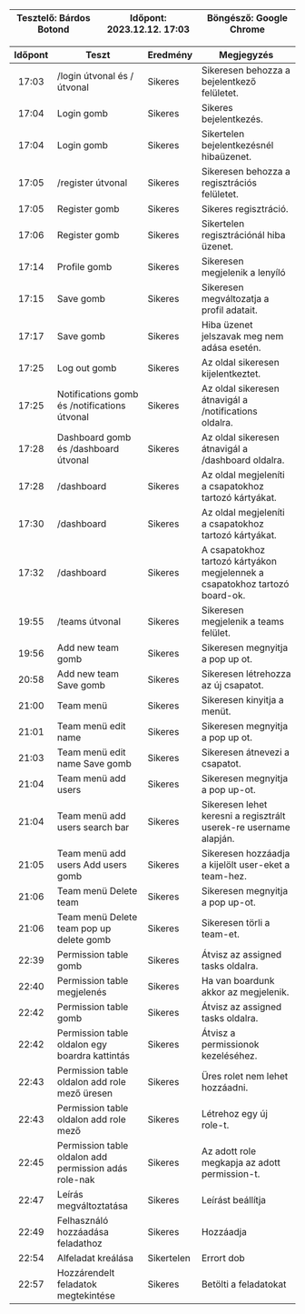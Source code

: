 | Tesztelő: Bárdos Botond | Időpont: 2023.12.12. 17:03 | Böngésző: Google Chrome |
| -------------------------------------|----------|-------------------------|

| Időpont | Teszt                | Eredmény | Megjegyzés                                                            |
|:-------:|----------------------|----------|-----------------------------------------------------------------------|
| 17:03 | /login útvonal és / útvonal | Sikeres | Sikeresen behozza a bejelentkező felületet. | 
| 17:04 | Login gomb | Sikeres | Sikeres bejelentkezés. |
| 17:04 | Login gomb | Sikeres | Sikertelen bejelentkezésnél hibaüzenet. |
| 17:05 | /register útvonal | Sikeres | Sikeresen behozza a regisztrációs felületet. | 
| 17:05 | Register gomb | Sikeres | Sikeres regisztráció. |
| 17:06 | Register gomb | Sikeres | Sikertelen regisztrációnál hiba üzenet. |
| 17:14 | Profile gomb | Sikeres | Sikeresen megjelenik a lenyíló |
| 17:15 | Save gomb | Sikeres | Sikeresen megváltozatja a profil adatait. |
| 17:17 | Save gomb | Sikeres | Hiba üzenet jelszavak meg nem adása esetén. |
| 17:25 | Log out gomb | Sikeres | Az oldal sikeresen kijelentkeztet. |
| 17:25 | Notifications gomb és /notifications útvonal | Sikeres | Az oldal sikeresen átnavigál a /notifications oldalra. |
| 17:28 | Dashboard gomb és /dashboard útvonal | Sikeres | Az oldal sikeresen átnavigál a /dashboard oldalra. |
| 17:28 | /dashboard | Sikeres | Az oldal megjeleníti a csapatokhoz tartozó kártyákat. |
| 17:30 | /dashboard | Sikeres | Az oldal megjeleníti a csapatokhoz tartozó kártyákat. |
| 17:32 | /dashboard | Sikeres | A csapatokhoz tartozó kártyákon megjelennek a csapatokhoz tartozó board-ok. |
| 19:55 | /teams útvonal| Sikeres | Sikeresen megjelenik a teams felület. |
| 19:56 | Add new team gomb| Sikeres | Sikeresen megnyitja a pop up ot. |
| 20:58 | Add new team Save gomb| Sikeres | Sikeresen létrehozza az új csapatot. |
| 21:00 | Team menü| Sikeres | Sikeresen kinyitja a menüt. |
| 21:01 | Team menü edit name| Sikeres | Sikeresen megnyitja a pop up ot. |
| 21:03 | Team menü edit name Save gomb| Sikeres | Sikeresen átnevezi a csapatot. |
| 21:04 | Team menü add users | Sikeres | Sikeresen megnyitja a pop up-ot. |
| 21:04 | Team menü add users search bar | Sikeres | Sikeresen lehet keresni a regisztrált userek-re username alapján. |
| 21:05 | Team menü add users Add users gomb| Sikeres | Sikeresen hozzáadja a kijelölt user-eket a team-hez. |
| 21:06 | Team menü Delete team | Sikeres | Sikeresen megnyitja a pop up-ot. |
| 21:06 | Team menü Delete team pop up delete gomb | Sikeres | Sikeresen törli a team-et. |
| 22:39 | Permission table gomb | Sikeres | Átvisz az assigned tasks oldalra. |
| 22:40 | Permission table megjelenés | Sikeres | Ha van boardunk akkor az megjelenik. |
| 22:42 | Permission table gomb | Sikeres | Átvisz az assigned tasks oldalra. |
| 22:42 | Permission table oldalon egy boardra kattintás | Sikeres | Átvisz a permissionok kezeléséhez. |
| 22:43 | Permission table oldalon add role mező üresen | Sikeres | Üres rolet nem lehet hozzáadni. |
| 22:43 | Permission table oldalon add role mező | Sikeres | Létrehoz egy új role-t. |
| 22:45 | Permission table oldalon add permission adás role-nak | Sikeres | Az adott role megkapja az adott permission-t. |
| 22:47 | Leírás megváltoztatása | Sikeres| Leírást beállítja |
| 22:49 | Felhasználó hozzáadása feladathoz | Sikeres | Hozzáadja |
| 22:54 | Alfeladat kreálása | Sikertelen | Errort dob |
| 22:57 | Hozzárendelt feladatok megtekintése | Sikeres | Betölti a feladatokat | 
